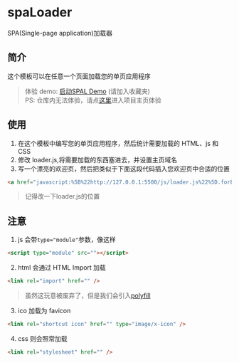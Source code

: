 # spaLoader

SPA(Single-page application)加载器

## 简介

这个模板可以在任意一个页面加载您的单页应用程序

> 体验 demo: 
> <a href="javascript:%5B%22https://dz-io.github.io/spaLoader/js/loader.js%22%5D.forEach(function%20(e,%20s)%20%7B((s%20=%20document.createElement(%22script%22)).src%20=%20e),document.head.appendChild(s)%7D)" onclick="alert('请将本链接加入收藏夹');return false" >启动SPAL Demo</a> (请加入收藏夹)  
> PS: 仓库内无法体验，请点[这里](https://dz-io.github.io/spaLoader)进入项目主页体验

## 使用

1. 在这个模板中编写您的单页应用程序，然后统计需要加载的 HTML、js 和 CSS
2. 修改 loader.js,将需要加载的东西塞进去，并设置主页域名
3. 写一个漂亮的欢迎页，然后把类似于下面这段代码插入您欢迎页中合适的位置

```html
<a href="javascript:%5B%22http://127.0.0.1:5500/js/loader.js%22%5D.forEach(function%20(e,%20s)%20%7B((s%20=%20document.createElement(%22script%22)).src%20=%20e),document.head.appendChild(s)%7D)" onclick="alert('请将本链接加入收藏夹');return false" >显示文字</a>
```

> 记得改一下loader.js的位置

## 注意

1. js 会带`type="module"`参数，像这样

```html
<script type="module" src=""></script>
```

2. html 会通过 HTML Import 加载

```html
<link rel="import" href="" />
```

> 虽然这玩意被废弃了，但是我们会引入[polyfill](https://www.npmjs.com/package/@webcomponents/html-imports)

3. ico 加载为 favicon

```html
<link rel="shortcut icon" href="" type="image/x-icon" />
```

4. css 则会照常加载

```html
<link rel="stylesheet" href="" />
```
